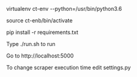 virtualenv ct-env --python=/usr/bin/python3.6

source ct-enb/bin/activate

pip install -r requirements.txt

Type ./run.sh to run

Go to http://localhost:5000

To change scraper execution time edit settings.py